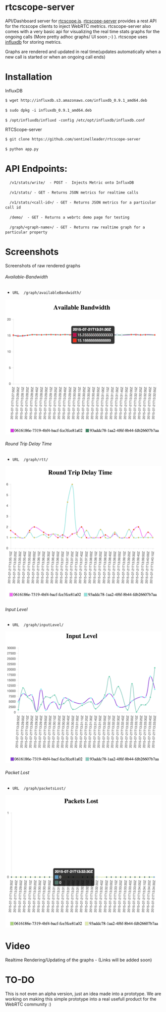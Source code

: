# rtcscope-server
API/Dashboard server for [rtcscope.js](https://github.com/samirnaik/rtcscope.js). [rtcscope-server](https://github.com/sentinelleader/rtcscope-server) provides a rest API for the rtcscope clients to inject WebRTC metrics. rtcscope-server also comes with a very basic api for visualizing the real time stats graphs for the ongoing calls (More pretty adhoc graphs/ UI soon ;-) ). rtcscope uses [influxdb](influxdb.com) for storing metrics.

Graphs are rendered and updated in real time(updates automatically when a new call is started or when an ongoing call ends)


# Installation

  InfluxDB

	$ wget http://influxdb.s3.amazonaws.com/influxdb_0.9.1_amd64.deb

	$ sudo dpkg -i influxdb_0.9.1_amd64.deb

	$ /opt/influxdb/influxd -config /etc/opt/influxdb/influxdb.conf

  RTCScope-server

	$ git clone https://github.com/sentinelleader/rtcscope-server

	$ python app.py


# API Endpoints:

```
  /v1/stats/write/  - POST -  Injects Metric onto InfluxDB
  
  /v1/stats/ - GET - Returns JSON metrics for realtime calls
  
  /v1/stats/<call-id>/ - GET - Returns JSON metrics for a particular call id
  
  /demo/  - GET - Returns a webrtc demo page for testing
  
  /graph/<graph-name>/ - GET - Returns raw realtime graph for a particular property
```

# Screenshots

Screenshots of raw rendered graphs


###### Available-Bandwidth

* ```URL  /graph/availableBandwidth/```

![Alt text](/screenshots/availableBandwidth.png?raw=true "Available Bandwidth")


###### Round Trip Delay Time

* ```URL  /graph/rtt/```

![Alt text](/screenshots/rtt.png?raw=true "Round Trip Delay Time")

	
###### Input Level

* ```URL  /graph/inputLevel/```

![Alt text](/screenshots/InputLevel.png?raw=true "Input Level")


###### Packet Lost

* ```URL  /graph/packetsLost/```

![Alt text](/screenshots/PacketLost.png?raw=true "Packet Lost")


# Video


Realtime Rendering/Updating of the graphs - (Links will be added soon)


# TO-DO

  This is not even an alpha version, just an idea made into a prototype. We are working on making this simple prototype into a real usefull product for the WebRTC community :)
